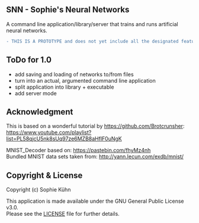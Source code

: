 ## SNN - Sophie's Neural Networks

A command line application/library/server that trains and runs artificial neural networks.

```diff
- THIS IS A PROTOTYPE and does not yet include all the designated features!
```

## ToDo for 1.0

- add saving and loading of networks to/from files
- turn into an actual, argumented command line application
- split application into library + executable
- add server mode

## Acknowledgment

This is based on a wonderful tutorial by https://github.com/Brotcrunsher:  
https://www.youtube.com/playlist?list=PL58qjcU5nk8sUq97ze6MZB8aHflF0uNgK

MNIST_Decoder based on: https://pastebin.com/fhyMz4nh  
Bundled MNIST data sets taken from: http://yann.lecun.com/exdb/mnist/

## Copyright & License

Copyright (c) Sophie Kühn

This application is made available under the GNU General Public License v3.0.  
Please see the [LICENSE](LICENSE) file for further details.
